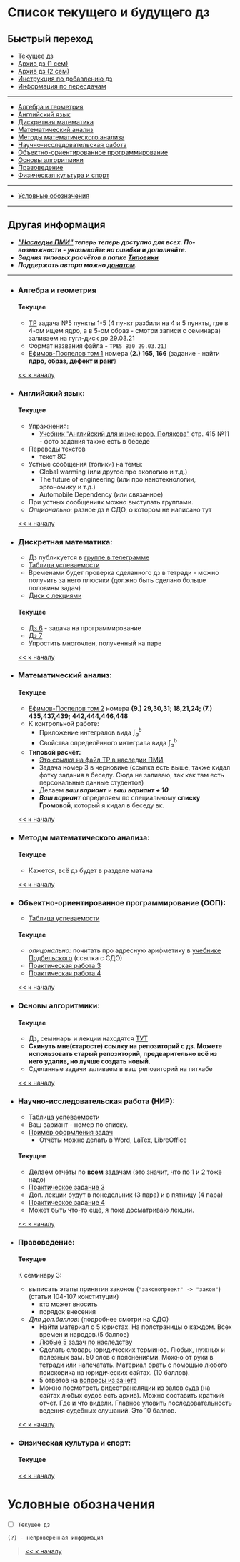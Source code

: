 # Список текущего и будущего дз

## Быстрый переход

- [Текущее дз](README.md#Список-текущего-и-будущего-дз)
- [Архив дз (1 сем)](Дз_1_семестр.md#Список-старого-дз-за-1-семестр.)
- [Архив дз (2 сем)](Дз_2_семестр.md#Список-старого-дз-за-2-семестр.)
- [Инструкция по добавлению дз](Как_вам_добавлять_сюда_дз/Как_добавить_дз.md)
- [Информация по пересдачам](пересдачи.md)

***

- [Алгебра и геометрия](#Алгебра-и-геометрия)
- [Английский язык](#Английский-язык)
- [Дискретная математика](#Дискретная-математика)
- [Математический анализ](#Математический-анализ)
- [Методы математического анализа](#Методы-математического-анализа)
- [Научно-исследовательская работа](#Научно-исследовательская-работа-НИР)
- [Объектно-ориентированное программирование](#Объектно-ориентированное-программирование-ООП)
- [Основы алгоритмики](#Основы-алгоритмики)
- [Правоведение](#Правоведение)
- [Физическая культура и спорт](#Физическая-культура-и-спорт)

***
    
- [Условные обозначения](#Условные-обозначения)

***

## Другая информация

- __*["Наследие ПМИ"](https://github.com/appliedMathematicsAndComputerScience/PMI_legacy) теперь теперь доступно для всех. По-возможности - указывайте на ошибки и дополняйте.*__
-  __*Задния типовых расчётов в папке [Типовики](https://github.com/nektonick/KMBO-01-homework/tree/master/%D0%A2%D0%B8%D0%BF%D0%BE%D0%B2%D0%B8%D0%BA%D0%B8)*__
- __*Поддержать автора можно [донатом](https://www.tinkoff.ru/rm/grebnev.nikita7/9UP5Q99768).*__

***

- ### Алгебра и геометрия 
    #### Текущее
    
    - [ТР](Типовики/Алгем/ТР_по_алгему_2020-21.pdf) задача №5 пункты 1-5 (4 пункт разбили на 4 и 5 пункты, где в 4-ом ищем ядро, а в 5-ом образ - смотри записи с семинара) заливаем на гугл-диск до 29.03.21
    - Формат названия файла - `ТР№5 В30 29.03.21)` 
    - [Ефимов-Поспелов том 1](Книги/Ефимов_Поспелов_Сборник_задач_по_математике_том_1.pdf) номера **(2.) 165, 166** (задание - найти **ядро, образ, дефект и ранг**)  

    [<< к началу](#Быстрый-переход)

- ### Английский язык:
    #### Текущее
    - Упражнения:
      - [Учебник "Английский для инженеров. Полякова"](https://github.com/appliedMathematicsAndComputerScience/PMI_legacy/blob/master/1%20%D0%BA%D1%83%D1%80%D1%81/2-%D0%BE%D0%B9%20%D1%81%D0%B5%D0%BC%D0%B5%D1%81%D1%82%D1%80/%D0%90%D0%BD%D0%B3%D0%BB%D0%B8%D0%B9%D1%81%D0%BA%D0%B8%D0%B9%20%D1%8F%D0%B7%D1%8B%D0%BA/%D0%90%D0%BD%D0%B3%D0%BB%D0%B8%D0%B9%D1%81%D0%BA%D0%B8%D0%B9%20%D0%B4%D0%BB%D1%8F%20%D0%B8%D0%BD%D0%B6%D0%B5%D0%BD%D0%B5%D1%80%D0%BE%D0%B2.%20%D0%9F%D0%BE%D0%BB%D1%8F%D0%BA%D0%BE%D0%B2%D0%B0.pdf) стр. 415 №11 - фото задания также есть в беседе
    - Переводы текстов
      - текст 8C
    - Устные сообщения (топики) на темы:
      - Global warming (или другое про экологию и т.д.)
      - The future of engineering (или про нанотехнологии, эргономику и т.д.)
      - Automobile Dependency (или связанное)
    - При устных сообщениях можно выступать группами.
    - *Опционально:* разное дз в СДО, о котором не написано тут
    
    [<< к началу](#Быстрый-переход)
    
    
- ### Дискретная математика:
    - Дз публикуется в [группе в телеграмме](https://t.me/joinchat/H2C6xYWNUwI07E5D)  
    - [Таблица успеваемости](https://docs.google.com/spreadsheets/d/17HMX-D0ettkm7mfQOLKDkYsT3Yi7FvsxfWhwNgDI6ys/edit#gid=0)
    - Временами будет проверка сделанного дз в тетради - можно получить за него плюсики (должно быть сделано больше половины задач)
    - [Диск с лекциями](https://drive.google.com/drive/folders/1cFywUQoRWgOEfyCtY3Tev0RE9xvpJTtz)
    #### Текущее 
    - [Дз 6](Ресурсы/Документы/hw6.pdf) - задача на программирование
    - [Дз 7](Ресурсы/Документы/hw7.pdf)
    - Упростить многочлен, полученный на паре

    [<< к началу](#Быстрый-переход)

- ### Математический анализ:
    #### Текущее
    - [Ефимов-Поспелов том 2](Книги/Ефимов_Поспелов_Сборник_задач_по_математике_том_2.pdf) номера **(9.) 29,30,31; 18,21,24; (7.) 435,437,439; 442,444,446,448**
    - К контрольной работе:
      - Приложение интегралов вида $\int^b_a$
      - Свойства определённого интеграла вида $\int^b_a$ 
    - **Типовой расчёт:**
      - [Это ссылка на файл ТР в наследии ПМИ]((https://github.com/appliedMathematicsAndComputerScience/PMI_legacy/blob/master/1%20%D0%BA%D1%83%D1%80%D1%81/2-%D0%BE%D0%B9%20%D1%81%D0%B5%D0%BC%D0%B5%D1%81%D1%82%D1%80/%D0%9C%D0%B0%D1%82%D0%B5%D0%BC%D0%B0%D1%82%D0%B8%D1%87%D0%B5%D1%81%D0%BA%D0%B8%D0%B9%20%D0%B0%D0%BD%D0%B0%D0%BB%D0%B8%D0%B7/%D0%97%D0%B0%D0%B4%D0%B0%D0%BD%D0%B8%D1%8F%20%D1%82%D0%B8%D0%BF%D0%BE%D0%B2%D0%BE%D0%B3%D0%BE%20%D1%80%D0%B0%D1%81%D1%87%D0%B5%D1%82%D0%B0/Tr_ma2s-e.pdf))
      - Задача номер 3 в черновике (ссылка есть выше, также кидал фотку задания в беседу. Сюда не заливаю, так как там есть персональные данные студентов)
      - Делаем ***ваш вариант*** и ***ваш вариант + 10*** 
      - ***Ваш вариант*** определяем по специальному **списку Громовой**, который я кидал в беседу вк.

    [<< к началу](#Быстрый-переход) 
    
- ### Методы математического анализа:
    #### Текущее
    - Кажется, всё дз будет в разделе матана

    [<< к началу](#Быстрый-переход)

- ### Объектно-ориентированное программирование (ООП):
    - [Таблица успеваемости](https://yadi.sk/i/nlS1gRgAnpLtsQ)
    #### Текущее
    - *опицонально:* почитать про адресную арифметику в [учебнике Подбельского](https://online-edu.mirea.ru/pluginfile.php?file=%2F689864%2Fmod_resource%2Fcontent%2F1%2F%D0%9F%D0%BE%D0%B4%D0%B1%D0%B5%D0%BB%D1%8C%D1%81%D0%BA%D0%B8%D0%B9%20%D0%92.%20%D0%92.%20-%20%D0%AF%D0%B7%D1%8B%D0%BA%20%D0%A1%D0%B8%2B%2B.%205-%D0%B5%20%D0%B8%D0%B7%D0%B4.%2C%202003.djvu) (ссылка с СДО)
    - [Практическая работа 3](https://disk.yandex.ru/i/BokA3ixZocBCQA)
    - [Практическая работа 4](https://disk.yandex.ru/i/DZIIsU0kU_vW2w)

    [<< к началу](#Быстрый-переход)

- ### Основы алгоритмики:
    #### Текущее
    - Дз, семинары и лекции находятся [ТУТ](https://github.com/Vibof/ProgrammingManual_part2)
    - **Скинуть мне(старосте) ссылку на репозиторий с дз. Можете использовать старый репозиторий, предварительно всё из него удалив, но лучше создать новый.**
    - Сделанные задачи заливаем в ваш репозиторий на гитхабе


    [<< к началу](#Быстрый-переход)

- ### Научно-исследовательская работа (НИР):
    - [Таблица успеваемости](https://yadi.sk/i/JZfIHtwcLMeGaA)
    - Ваш вариант - номер по списку.
    - [Пример оформления задач](https://yadi.sk/i/eVXJq10--d83Lg)
        - Отчёты можно делать в Word, LaTex, LibreOffice
    #### Текущее
    - Делаем отчёты по **всем** задачам (это значит, что по 1 и 2 тоже надо)
    - [Практическое задание 3](https://yadi.sk/i/BEJIg-FK55ntiw)
    - Доп. лекции будут в понедельник (3 пара) и в пятницу (4 пара)
    - [Практическое задание 4](https://yadi.sk/i/v4wvUGJlJxhyRA)
    - Может быть что-то ещё, я пока досматриваю лекции.

    [<< к началу](#Быстрый-переход)

- ### Правоведение:
    #### Текущее
    К семинару 3:
    - выписать этапы принятия законов (`"законопроект" -> "закон"`) (статьи 104-107 конституции)
      - кто может вносить
      - порядок внесения
    - *Для доп.баллов:* (подробнее смотри на СДО)
      -  Найти материал о 5 юристах. На полстраницы о каждом. Всех времен и народов.(5 баллов)
      - [Любые 5 задач по наследству](https://online-edu.mirea.ru/mod/resource/view.php?id=219357)
      -  Сделать словарь юридических терминов. Любых, нужных и полезных вам. 50 слов с пояснениями. Можно от руки в тетради или напечатать. Материал брать с помощью любого поисковика на юридических сайтах. (10 баллов).
      - 5 ответов на [вопросы из зачета](https://online-edu.mirea.ru/mod/resource/view.php?id=219407)
      -  Можно посмотреть видеотрансляции из залов суда (на сайтах любых судов есть архив). Можно составить краткий отчет. Где и что видели. Главное уловить последовательность ведения судебных слушаний. Это 10 баллов.
    
    
    [<< к началу](#Быстрый-переход)

- ### Физическая культура и спорт:
    #### Текущее

    [<< к началу](#Быстрый-переход)

# Условные обозначения

- [ ] `Текущее дз`

`(?) - непроверенная информация`

> [<< к началу](#Быстрый-переход)
